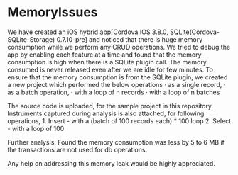 # MemoryIssues
We have created an iOS hybrid app[Cordova IOS 3.8.0, SQLite(Cordova-SQLite-Storage) 0.7.10-pre] and noticed that there is huge memory consumption while we perform any CRUD operations.
We tried to debug the app by enabling each feature at a time and found that the memory consumption is high when there is a SQLite plugin call. The memory consumed is never released even after we are idle for few minutes.
To ensure that the memory consumption is from the SQLite plugin, we created a new project which performed the below operations
·         as a single record,
·         as a batch operation,
·         with a loop of n records
·         with a loop of n batches
 
The source code is uploaded,  for the sample project in this repository.
Instruments captured during analysis is also attached, for following operations,
      1. Insert - with a (batch of 100 records each) * 100 loop
      2. Select - with a loop of 100
 
Further analysis: Found the memory consumption was less by 5 to 6 MB if the transactions are not used for db operations.
 
Any help on addressing this memory leak would be highly appreciated.
